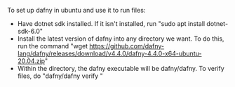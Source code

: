 To set up dafny in ubuntu and use it to run files:

- Have dotnet sdk installed. If it isn't installed, run "sudo apt install dotnet-sdk-6.0"
- Install the latest version of dafny into any directory we want. To do this, run the command "wget https://github.com/dafny-lang/dafny/releases/download/v4.4.0/dafny-4.4.0-x64-ubuntu-20.04.zip"
- Within the directory, the dafny executable will be dafny/dafny. To verify files, do "dafny/dafny verify <file>"
